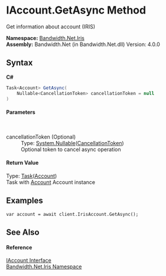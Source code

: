 ﻿# IAccount.GetAsync Method 
 

Get information about account (IRIS)

**Namespace:**&nbsp;<a href ="N_Bandwidth_Net_Iris.md">Bandwidth.Net.Iris</a><br />**Assembly:**&nbsp;Bandwidth.Net (in Bandwidth.Net.dll) Version: 4.0.0

## Syntax

**C#**<br />
``` C#
Task<Account> GetAsync(
	Nullable<CancellationToken> cancellationToken = null
)
```


#### Parameters
&nbsp;<dl><dt>cancellationToken (Optional)</dt><dd>Type: <a href="http://msdn2.microsoft.com/en-us/library/b3h38hb0" target="_blank">System.Nullable</a>(<a href="http://msdn2.microsoft.com/en-us/library/dd384802" target="_blank">CancellationToken</a>)<br />Optional token to cancel async operation</dd></dl>

#### Return Value
Type: <a href="http://msdn2.microsoft.com/en-us/library/dd321424" target="_blank">Task</a>(<a href ="T_Bandwidth_Net_Iris_Account.md">Account</a>)<br />Task with <a href ="T_Bandwidth_Net_Iris_Account.md">Account</a> Account instance

## Examples

```
var account = await client.IrisAccount.GetAsync();
```


## See Also


#### Reference
<a href ="T_Bandwidth_Net_Iris_IAccount.md">IAccount Interface</a><br /><a href ="N_Bandwidth_Net_Iris.md">Bandwidth.Net.Iris Namespace</a><br />